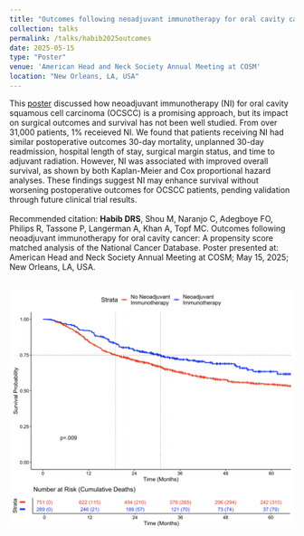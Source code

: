 ```yaml
---	
title: "Outcomes following neoadjuvant immunotherapy for oral cavity cancer: A propensity score matched analysis of the National Cancer Database"	
collection: talks	
permalink: /talks/habib2025outcomes	
date: 2025-05-15
type: "Poster"
venue: 'American Head and Neck Society Annual Meeting at COSM'
location: "New Orleans, LA, USA"
---	
```

This [poster](https://danielrshabib.github.io/files/habib2025outcomes-poster.pdf) discussed how neoadjuvant immunotherapy (NI) for oral cavity squamous cell carcinoma (OCSCC) is a promising approach, but its impact on surgical outcomes and survival has not been well studied. From over 31,000 patients, 1% receieved NI. We found that patients receiving NI had similar postoperative outcomes 30-day mortality, unplanned 30-day readmission, hospital length of stay, surgical margin status, and time to adjuvant radiation. However, NI was associated with improved overall survival, as shown by both Kaplan-Meier and Cox proportional hazard analyses. These findings suggest NI may enhance survival without worsening postoperative outcomes for OCSCC patients, pending validation through future clinical trial results. 
<br><br>
Recommended citation: **Habib DRS**, Shou M, Naranjo C, Adegboye FO, Philips R, Tassone P, Langerman A, Khan A, Topf MC. Outcomes following neoadjuvant immunotherapy for oral cavity cancer: A propensity score matched analysis of the National Cancer Database. Poster presented at: American Head and Neck Society Annual Meeting at COSM; May 15, 2025; New Orleans, LA, USA. 
<br><br>
<div style="text-align:center">
    <img src="../images/habib2025outcomes.png" alt="Kaplan-Meier Survival Curves by Neoadjuvant Immunotherapy" style="height:auto; max-height:500px; min-height:100px;">
</div>
